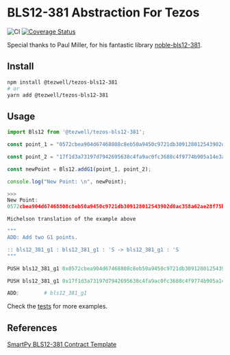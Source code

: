 # BLS12-381 Abstraction For Tezos
![CI](https://github.com/RomarQ/tezos-bls12-381/workflows/CI/badge.svg)
[![Coverage Status](https://coveralls.io/repos/github/RomarQ/tezos-bls12-381/badge.svg?branch=main&t=bN86Fp)](https://coveralls.io/github/RomarQ/tezos-bls12-381?branch=main)

Special thanks to Paul Miller, for his fantastic library [noble-bls12-381](https://github.com/paulmillr/noble-bls12-381).

## Install

```bash
npm install @tezwell/tezos-bls12-381
# or
yarn add @tezwell/tezos-bls12-381
```

## Usage
```ts
import Bls12 from '@tezwell/tezos-bls12-381';

const point_1 = "0572cbea904d67468808c8eb50a9450c9721db309128012543902d0ac358a62ae28f75bb8f1c7c42c39a8c5529bf0f4e166a9d8cabc673a322fda673779d8e3822ba3ecb8670e461f73bb9021d5fd76a4c56d9d4cd16bd1bba86881979749d28";

const point_2 = "17f1d3a73197d7942695638c4fa9ac0fc3688c4f9774b905a14e3a3f171bac586c55e83ff97a1aeffb3af00adb22c6bb08b3f481e3aaa0f1a09e30ed741d8ae4fcf5e095d5d00af600db18cb2c04b3edd03cc744a2888ae40caa232946c5e7e1";

const newPoint = Bls12.addG1(point_1, point_2);

console.log("New Point: \n", newPoint);

>>>
New Point:
0572cbea904d67468808c8eb50a9450c9721db309128012543902d0ac358a62ae28f75bb8f1c7c42c39a8c5529bf0f4e166a9d8cabc673a322fda673779d8e3822ba3ecb8670e461f73bb9021d5fd76a4c56d9d4cd16bd1bba86881979749d28
```

`Michelson translation of the example above`
```lisp
"""
ADD: Add two G1 points.

:: bls12_381_g1 : bls12_381_g1 : 'S -> bls12_381_g1 : 'S
"""

PUSH bls12_381_g1 0x0572cbea904d67468808c8eb50a9450c9721db309128012543902d0ac358a62ae28f75bb8f1c7c42c39a8c5529bf0f4e166a9d8cabc673a322fda673779d8e3822ba3ecb8670e461f73bb9021d5fd76a4c56d9d4cd16bd1bba86881979749d28; # bls12_381_g1

PUSH bls12_381_g1 0x17f1d3a73197d7942695638c4fa9ac0fc3688c4f9774b905a14e3a3f171bac586c55e83ff97a1aeffb3af00adb22c6bb08b3f481e3aaa0f1a09e30ed741d8ae4fcf5e095d5d00af600db18cb2c04b3edd03cc744a2888ae40caa232946c5e7e1; # bls12_381_g1 : bls12_381_g1

ADD;        # bls12_381_g1
```

Check the [tests](src/__tests__/index.test.ts) for more examples.

## References

[SmartPy BLS12-381 Contract Template](https://smartpy.io/ide?template=bls12_381.py)
